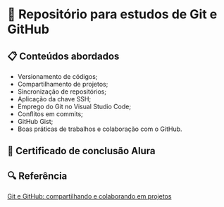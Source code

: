 <h1>📄 Repositório para estudos de Git e GitHub </h1>

<h2>📋 Conteúdos abordados </h2>

- Versionamento de códigos;
- Compartilhamento de projetos;
- Sincronização de repositórios;
- Aplicação da chave SSH;
- Emprego do Git no Visual Studio Code;
- Conflitos em commits;
- GitHub Gist;
- Boas práticas de trabalhos e colaboração com o GitHub.

<h2>📖 Certificado de conclusão Alura </h2>

<h2>🔍 Referência </h2>

[Git e GitHub: compartilhando e colaborando em projetos](https://cursos.alura.com.br/course/git-github-compartilhando-colaborando-projetos)
